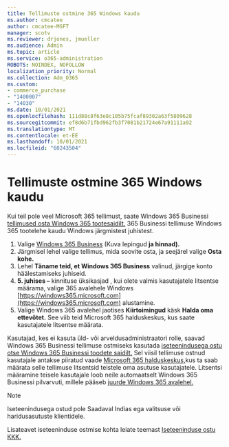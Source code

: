 ```yaml
---
title: Tellimuste ostmine 365 Windows kaudu
ms.author: cmcatee
author: cmcatee-MSFT
manager: scotv
ms.reviewer: drjones, jmueller
ms.audience: Admin
ms.topic: article
ms.service: o365-administration
ROBOTS: NOINDEX, NOFOLLOW
localization_priority: Normal
ms.collection: Adm_O365
ms.custom:
- commerce_purchase
- "1400007"
- "14030"
ms.date: 10/01/2021
ms.openlocfilehash: 111d88c8f63e8c105b75fcaf89302a63f5809628
ms.sourcegitcommit: ef8d6b71fbd962fb3f7081b21724e67a91111a92
ms.translationtype: MT
ms.contentlocale: et-EE
ms.lasthandoff: 10/01/2021
ms.locfileid: "60243504"
---
```

# <a name="buy-subscriptions-through-the-windows-365-products-site"></a>Tellimuste ostmine 365 Windows kaudu

Kui teil pole veel Microsoft 365 tellimust, saate Windows 365 Businessi [tellimused osta Windows 365 tootesaidilt.](https://www.microsoft.com/windows-365/business/compare-plans-pricing?rtc=1) 365 Businessi tellimuse Windows 365 tootelehe kaudu Windows järgmistest juhistest.

1. Valige [Windows 365 Business](https://www.microsoft.com/windows-365/business?rtc=1) (Kuva lepingud **ja hinnad).**
2. Järgmisel lehel valige tellimus, mida soovite osta, ja seejärel valige **Osta kohe.**
3. Lehel **Täname teid, et Windows 365 Business** valinud, järgige konto häälestamiseks juhiseid.
4. **5. juhises –** kinnituse üksikasjad , kui olete valmis  kasutajatele litsentse määrama, valige 365 avalehele Windows [https://windows365.microsoft.com](https://windows365.microsoft.com) alustamine.
5. Valige Windows 365 avalehel jaotises **Kiirtoimingud** käsk **Halda oma ettevõtet.** See viib teid Microsoft 365 halduskeskus, kus saate kasutajatele litsentse määrata.

Kasutajad, kes ei kasuta üld- või arveldusadministraatori rolle, saavad Windows 365 Businessi tellimuse ostmiseks kasutada [iseteenindusega ostu otse Windows 365 Businessi toodete saidilt.](https://www.microsoft.com/windows-365/business?rtc=1) Sel viisil tellimuse ostnud kasutajale antakse piiratud vaade [Microsoft 365 halduskeskus,](https://go.microsoft.com/fwlink/p/?linkid=2024339)kus ta saab määrata selle tellimuse litsentsid teistele oma asutuse kasutajatele. Litsentsi määramine teisele kasutajale loob neile automaatselt Windows 365 Businessi pilvarvuti, millele pääseb [juurde Windows 365 avalehel.](https://windows365.microsoft.com/)

> [!NOTE]
> Iseteenindusega ostud pole Saadaval Indias ega valitsuse või haridusasutuste klientidele.

Lisateavet iseteeninduse ostmise kohta leiate teemast [Iseteeninduse ostu KKK.](https://docs.microsoft.com/microsoft-365/commerce/subscriptions/self-service-purchase-faq)
